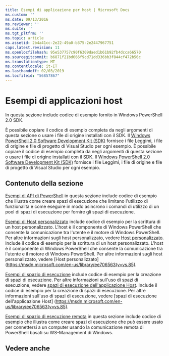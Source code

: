 ```yaml
---
title: Esempi di applicazione per host | Microsoft Docs
ms.custom: ''
ms.date: 09/13/2016
ms.reviewer: ''
ms.suite: ''
ms.tgt_pltfrm: ''
ms.topic: article
ms.assetid: 2b4a41cc-2e22-49a0-b375-2e2447967751
caps.latest.revision: 11
ms.openlocfilehash: 95e537757c90f6309daed1b61b92fb4dcca66570
ms.sourcegitcommit: b6871f21bd666f9cd71dd336bb3f844cf472b56c
ms.translationtype: MT
ms.contentlocale: it-IT
ms.lasthandoff: 02/03/2019
ms.locfileid: "56857867"
---
```

# <a name="host-application-samples"></a>Esempi di applicazioni host

In questa sezione include codice di esempio fornito in Windows PowerShell 2.0 SDK.

 È possibile copiare il codice di esempio completa da negli argomenti di questa sezione o usare i file di origine installati con il SDK. Il [Windows PowerShell 2.0 Software Development Kit (SDK)](https://www.microsoft.com/en-us/download/details.aspx?id=2560) fornisce i file Leggimi, i file di origine e file di progetto di Visual Studio per ogni esempio.
È possibile copiare il codice di esempio completa da negli argomenti di questa sezione o usare i file di origine installati con il SDK. Il [Windows PowerShell 2.0 Software Development Kit (SDK)](https://www.microsoft.com/en-us/download/details.aspx?id=2560) fornisce i file Leggimi, i file di origine e file di progetto di Visual Studio per ogni esempio.

## <a name="in-this-section"></a>Contenuto della sezione

 [Esempi di API di PowerShell](./windows-powershell-api-samples.md) in questa sezione include codice di esempio che illustra come creare spazi di esecuzione che limitano l'utilizzo di funzionalità e come eseguire in modo asincrono i comandi di utilizzo di un pool di spazi di esecuzione per fornire gli spazi di esecuzione.

 [Esempi di Host personalizzato](./custom-host-samples.md) include codice di esempio per la scrittura di un host personalizzato. L'host è il componente di Windows PowerShell che consente la comunicazione tra l'utente e il motore di Windows PowerShell. Per altre informazioni sugli host personalizzato, vedere [Host personalizzato](https://msdn.microsoft.com/en-us/library/ee706563(v=vs.85).aspx).
Include il codice di esempio per la scrittura di un host personalizzato. L'host è il componente di Windows PowerShell che consente la comunicazione tra l'utente e il motore di Windows PowerShell. Per altre informazioni sugli host personalizzato, vedere [Host personalizzato] (https://msdn.microsoft.com/en-us/library/ee706563(v=vs.85).

 [Esempi di spazio di esecuzione](./runspace-samples.md) include codice di esempio per la creazione di spazi di esecuzione. Per altre informazioni sull'uso di spazi di esecuzione, vedere [spazi di esecuzione dell'applicazione Host](https://msdn.microsoft.com/en-us/library/ee706563(v=vs.85).aspx).
Include il codice di esempio per la creazione di spazi di esecuzione. Per altre informazioni sull'uso di spazi di esecuzione, vedere [spazi di esecuzione dell'applicazione Host] (https://msdn.microsoft.com/en-us/library/ee706563(v=vs.85).

 [Esempi di spazio di esecuzione remota](./remote-runspace-samples.md) in questa sezione include codice di esempio che illustra come creare spazi di esecuzione che può essere usato per connettersi a un computer usando la comunicazione remota di PowerShell basati su WS-Management di Windows.

## <a name="see-also"></a>Vedere anche
